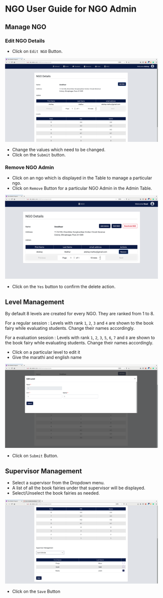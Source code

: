 # **NGO User Guide for NGO Admin**

## **Manage NGO**

### **Edit NGO Details**

* Click on `Edit NGO` Button.

![Screenshot](img/edit_ngo_ngo_admin.png)

* Change the values which need to be changed.
* Click on the `Submit` button.

### **Remove NGO Admin**

* Click on an ngo which is displayed in the Table to manage a particular ngo.
* Click on `Remove` Button for a particular NGO Admin in the Admin Table.

![Screenshot](img/remove_ngo_admin.png)

* Click on the `Yes` button to confirm the delete action.

## **Level Management**

By default 8 levels are created for every NGO. They are ranked from 1 to 8.

For a regular session : Levels with rank `1`, `2`, `3` and `4` are shown to the book fairy while evaluating students. Change their names accordingly.

For a evaluation session : Levels with rank `1`, `2`, `3`, `5`, `6`, `7` and `8` are shown to the book fairy while evaluating students. Change their names accordingly.

* Click on a particular level to edit it
* Give the marathi and english name 

![Screenshot](img/edit_level.png)

* Click on `Submit` Button.

## **Supervisor Management**

* Select a supervisor from the Dropdown menu.
* A list of all the book fairies under that supervisor will be displayed.
* Select/Unselect the book fairies as needed.

![Screenshot](img/supervisor_ngo_admin.png)

* Click on the `Save` Button

